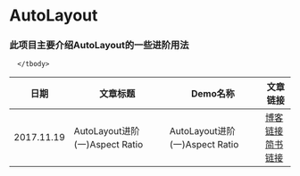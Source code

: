 # AutoLayout

###	此项目主要介绍AutoLayout的一些进阶用法

<table>
  <thead>
    <tr>
      <th>日期</th>
      <th>文章标题</th>
      <th>Demo名称</th>
      <th>文章链接</th>
    </tr>
  </thead>
  <tbody>
    <tr>
      <td>2017.11.19</td>
      <td>AutoLayout进阶(一)Aspect Ratio</td>
      <td>AutoLayout进阶(一)Aspect Ratio</td>
      <td> <a href="http://it7090.com/2017/11/19/AutoLayout%E8%BF%9B%E9%98%B6(%E4%B8%80)Aspect-Ratio/">博客链接</a> <br> <a href="http://www.jianshu.com/p/b3fb77f95ec8">简书链接</a></td>
    </tr>
    
      </tbody>
</table>